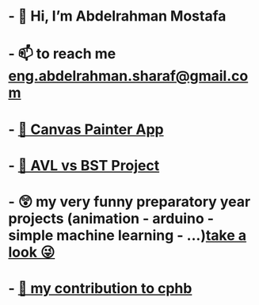 <!---
this is a special rebo for your profile 
edit your role at Faculty of Engineering
you have images and links which use relative paths so be careful when you move things
--->
# - 👋 Hi, I’m Abdelrahman Mostafa
# - 📫 to reach me [eng.abdelrahman.sharaf@gmail.com](mailto:eng.abdelrahman.sharaf@gmail.com)
# - [🎨 Canvas Painter App](https://github.com/eng-abdelrahman-sharaf/canvas)
# - [🌳 AVL vs BST Project](https://github.com/eng-abdelrahman-sharaf/Data-Strucure/tree/main/AVL%20vs%20BST)
# - 😲 my very funny preparatory year projects (animation - arduino - simple machine learning - ...)[take a look 😜](https://github.com/eng-abdelrahman-sharaf/my_projects) 
# - [📖 my contribution to cphb](https://github.com/pllk/cphb/pull/103)
